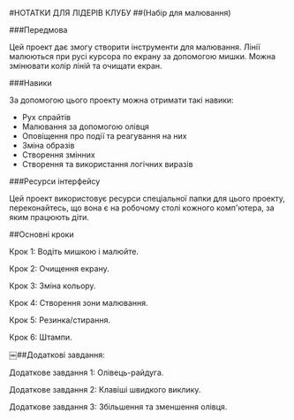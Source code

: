 #НОТАТКИ ДЛЯ ЛІДЕРІВ КЛУБУ
##(Набір для малювання)

###Передмова

Цей проект дає змогу створити інструменти для малювання.  Лінії малюються при русі курсора по екрану за допомогою мишки.  Можна змінювати колір ліній та очищати екран.

###Навики

За допомогою цього проекту можна отримати такі навики: 

* Рух спрайтів      
* Малювання за допомогою олівця 
* Оповіщення про події та реагування на них 
* Зміна образів 
* Створення змінних 
* Створення та використання логічних виразів

###Ресурси інтерфейсу

Цей проект використовує ресурси спеціальної папки для цього проекту, переконайтесь, що вона є на робочому столі кожного комп'ютера, за яким працюють діти.

##Основні кроки

Крок 1: Водіть мишкою і малюйте. 

Крок 2: Очищення екрану.

Крок 3: Зміна кольору.

Крок 4: Створення зони малювання. 

Крок 5: Резинка/стирання. 

Крок 6: Штампи.  

￼##Додаткові завдання:

Додаткове завдання 1: Олівець-райдуга. 

Додаткове завдання 2: Клавіші швидкого виклику. 

Додаткове завдання 3: Збільшення та зменшення олівця.
